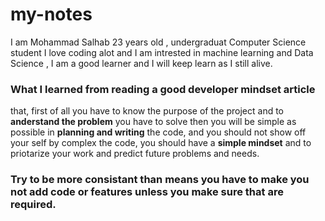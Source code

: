 # my-notes
I am Mohammad Salhab 23 years old , undergraduat Computer Science student I love coding alot and I am intrested in machine learning and Data Science , I am a good learner and I will keep learn as I still alive.

### What I learned from reading a good developer mindset article
 that, first of all you have to know the purpose of the project and to **anderstand the problem** you have to solve then you will be simple as possible in **planning and writing** the code, and you should not show off your self by complex the code, you should have a **simple mindset** and to priotarize your work and predict future problems and needs.
### Try to be more consistant than means you have to make you not add code or features unless you make sure that are required.

